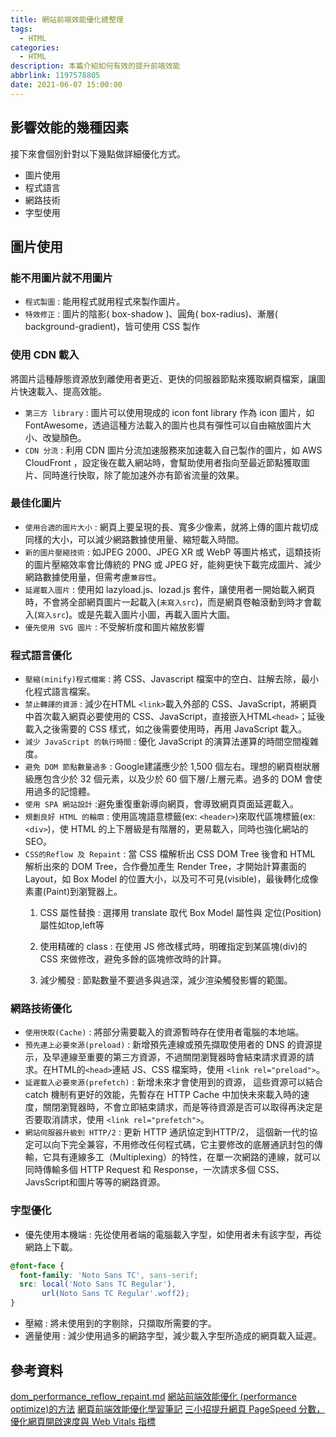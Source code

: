 ```yaml
---
title: 網站前端效能優化總整理
tags:
  - HTML
categories:
  - HTML
description: 本篇介紹如何有效的提升前端效能
abbrlink: 1197578805
date: 2021-06-07 15:00:00
---
```

## 影響效能的幾種因素

接下來會個別針對以下幾點做詳細優化方式。

* 圖片使用
* 程式語言
* 網路技術
* 字型使用

## 圖片使用

### 能不用圖片就不用圖片

* `程式製圖` : 能用程式就用程式來製作圖片。
* `特效修正` : 圖片的陰影( box-shadow )、圓角( box-radius)、漸層( background-gradient)，皆可使用 CSS 製作

### 使用 CDN 載入

將圖片這種靜態資源放到離使用者更近、更快的伺服器節點來獲取網頁檔案，讓圖片快速載入、提高效能。

* `第三方 library` : 圖片可以使用現成的 icon font library 作為 icon 圖片，如 FontAwesome，透過這種方法載入的圖片也具有彈性可以自由縮放圖片大小、改變顏色。
* `CDN 分流` : 利用 CDN 圖片分流加速服務來加速載入自己製作的圖片，如 AWS CloudFront ，設定後在載入網站時，會幫助使用者指向至最近節點獲取圖片、同時進行快取，除了能加速外亦有節省流量的效果。

### 最佳化圖片

* `使用合適的圖片大小` : 網頁上要呈現的長、寬多少像素，就將上傳的圖片裁切成同樣的大小，可以減少網路數據使用量、縮短載入時間。
* `新的圖片壓縮技術` : 如JPEG 2000、JPEG XR 或 WebP 等圖片格式，這類技術的圖片壓縮效率會比傳統的 PNG 或 JPEG 好，能夠更快下載完成圖片、減少網路數據使用量，但需考慮`兼容性`。
* `延遲載入圖片` : 使用如 lazyload.js、lozad.js 套件，讓使用者一開始載入網頁時，不會將全部網頁圖片一起載入(`未寫入src`)，而是網頁卷軸滾動到時才會載入(`寫入src`)。或是先載入圖片小圖，再載入圖片大圖。
* `優先使用 SVG 圖片` : 不受解析度和圖片縮放影響

### 程式語言優化

* `壓縮(minify)程式檔案` : 將 CSS、Javascript 檔案中的空白、註解去除，最小化程式語言檔案。
* `禁止轉譯的資源` : 減少在HTML `<link>`載入外部的 CSS、JavaScript，將網頁中首次載入網頁必要使用的 CSS、JavaScript，直接嵌入HTML`<head>`；延後載入之後需要的 CSS 樣式，如之後需要使用時，再用 JavaScript 載入。
* `減少 JavaScript 的執行時間` : 優化 JavaScript 的演算法運算的時間空間複雜度。
* `避免 DOM 節點數量過多` : Google建議應少於 1,500 個左右。理想的網頁樹狀層級應包含少於 32 個元素，以及少於 60 個下層/上層元素。過多的 DOM 會使用過多的記憶體。
* `使用 SPA 網站設計` :避免重復重新導向網頁，會導致網頁頁面延遲載入。
* `規劃良好 HTML 的輪廓` : 使用區塊語意標籤(ex: `<header>`)來取代區塊標籤(ex: `<div>`)，使 HTML 的上下層級是有階層的，更易載入，同時也強化網站的SEO。
* `CSS的Reflow 及 Repaint` : 當 CSS 檔解析出 CSS DOM Tree 後會和 HTML 解析出來的 DOM Tree，合作疊加產生 Render Tree，才開始計算畫面的 Layout，如 Box Model 的位置大小，以及可不可見(visible)，最後轉化成像素畫(Paint)到瀏覽器上。
  1. CSS 屬性替換 : 選擇用 translate 取代 Box Model 屬性與 定位(Position)屬性如top,left等

  2. 使用精確的 class : 在使用 JS 修改樣式時，明確指定到某區塊(div)的 CSS 來做修改，避免多餘的區塊修改時的計算。
  3. 減少觸發 : 節點數量不要過多與過深，減少渲染觸發影響的範圍。

### 網路技術優化

* `使用快取(Cache)` : 將部分需要載入的資源暫時存在使用者電腦的本地端。
* `預先連上必要來源(preload)` : 新增預先連線或預先擷取使用者的 DNS 的資源提示，及早連線至重要的第三方資源，不過關閉瀏覽器時會結束請求資源的請求。在HTML的`<head>`連結 JS、CSS 檔案時，使用 `<link rel="preload">`。
* `延遲載入必要來源(prefetch)` : 新增未來才會使用到的資源， 這些資源可以結合 catch 機制有更好的效能，先暫存在 HTTP Cache 中加快未來載入時的速度，關閉瀏覽器時，不會立即結束請求，而是等待資源是否可以取得再決定是否要取消請求，使用 `<link rel="prefetch">`。
* `網站伺服器升級到 HTTP/2` : 更新 HTTP 通訊協定到HTTP/2， 這個新一代的協定可以向下完全兼容，不用修改任何程式碼，它主要修改的底層通訊封包的傳輸，它具有連線多工（Multiplexing）的特性，在單一次網路的連線，就可以同時傳輸多個 HTTP Request 和 Response，一次請求多個 CSS、JavsScript和圖片等等的網路資源。

### 字型優化

* 優先使用本機端 : 先從使用者端的電腦載入字型，如使用者未有該字型，再從網路上下載。

``` CSS
@font-face {
  font-family: 'Noto Sans TC', sans-serif;
  src: local('Noto Sans TC Regular'),
       url(Noto Sans TC Regular'.woff2);
}
```

* 壓縮 : 將未使用到的字剔除，只擷取所需要的字。
* 適量使用 : 減少使用過多的網路字型，減少載入字型所造成的網頁載入延遲。

## 參考資料

[dom_performance_reflow_repaint.md](https://gist.github.com/faressoft/36cdd64faae21ed22948b458e6bf04d5)
[網站前端效能優化 (performance optimize)的方法](https://tcssh611503.medium.com/%E7%B6%B2%E7%AB%99%E5%89%8D%E7%AB%AF%E6%95%88%E8%83%BD%E5%84%AA%E5%8C%96-performance-optimize-%E7%9A%84%E6%96%B9%E6%B3%95-ec9b05804547)
[網頁前端效能優化學習筆記](https://medium.com/@chihsuan/%E7%B6%B2%E9%A0%81%E5%89%8D%E7%AB%AF%E6%95%88%E8%83%BD%E5%84%AA%E5%8C%96%E5%AD%B8%E7%BF%92%E7%AD%86%E8%A8%98-5993ccdb6f0d)
[三小招提升網頁 PageSpeed 分數，優化網頁開啟速度與 Web Vitals 指標](https://blog.user.today/2-ways-to-make-pagespeed-score-higher/)
